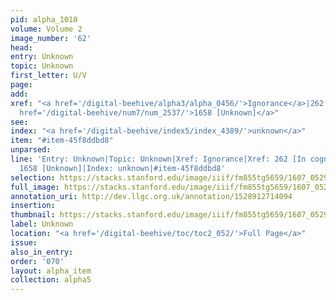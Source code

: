 ```yaml
---
pid: alpha_1010
volume: Volume 2
image_number: '62'
head:
entry: Unknown
topic: Unknown
first_letter: U/V
page:
add:
xref: "<a href='/digital-beehive/alpha3/alpha_0456/'>Ignorance</a>|262 [In cognito]|<a
  href='/digital-beehive/num7/num_2537/'>1658 [Unknown]</a>"
see:
index: "<a href='/digital-beehive/index5/index_4389/'>unknown</a>"
item: "#item-45f8ddbd8"
unparsed:
line: 'Entry: Unknown|Topic: Unknown|Xref: Ignorance|Xref: 262 [In cognito]|Xref:
  1658 [Unknown]|Index: unknown|#item-45f8ddbd8'
selection: https://stacks.stanford.edu/image/iiif/fm855tg5659/1607_0529/817,2546,2930,490/full/0/default.jpg
full_image: https://stacks.stanford.edu/image/iiif/fm855tg5659/1607_0529/full/full/0/default.jpg
annotation_uri: http://dev.llgc.org.uk/annotation/1528912714094
insertion:
thumbnail: https://stacks.stanford.edu/image/iiif/fm855tg5659/1607_0529/817,2546,600,180/250,/0/default.jpg
label: Unknown
location: "<a href='/digital-beehive/toc/toc2_052/'>Full Page</a>"
issue:
also_in_entry:
order: '070'
layout: alpha_item
collection: alpha5
---
```

